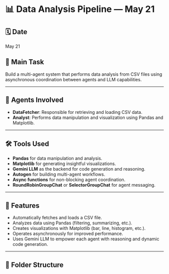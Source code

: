 # 📊 Data Analysis Pipeline — May 21

## 🗓️ Date
May 21

## 🚀 Main Task
Build a multi-agent system that performs data analysis from CSV files using asynchronous coordination between agents and LLM capabilities.

---

## 🧠 Agents Involved
- **DataFetcher**: Responsible for retrieving and loading CSV data.
- **Analyst**: Performs data manipulation and visualization using Pandas and Matplotlib.

---

## 🛠️ Tools Used
- **Pandas** for data manipulation and analysis.
- **Matplotlib** for generating insightful visualizations.
- **Gemini LLM** as the backend for code generation and reasoning.
- **Autogen** for building multi-agent workflows.
- **Async functions** for non-blocking agent coordination.
- **RoundRobinGroupChat** or **SelectorGroupChat** for agent messaging.

---

## 📌 Features
- Automatically fetches and loads a CSV file.
- Analyzes data using Pandas (filtering, summarizing, etc.).
- Creates visualizations with Matplotlib (bar, line, histogram, etc.).
- Operates asynchronously for improved performance.
- Uses Gemini LLM to empower each agent with reasoning and dynamic code generation.

---

## 📂 Folder Structure

